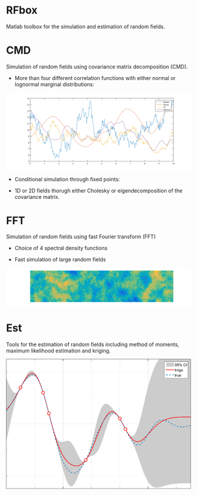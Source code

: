 # RFbox
Matlab toolbox for the simulation and estimation of random fields.

# CMD
Simulation of random fields using covariance matrix decomposition (CMD).

* More than four different correlation functions with either normal or lognormal marginal distributions:

![Alt text](realisations.png?raw=true "Optional Title")

* Conditional simulation through fixed points:

* 1D or 2D fields thorugh either Cholesky or eigendecomposition of the covariance matrix.

# FFT
Simulation of random fields using fast Fourier transform (FFT)

* Choice of 4 spectral density functions

* Fast simulation of large random fields

![Alt text](2Dreal.png?raw=true "Optional Title")

# Est
Tools for the estimation of random fields including method of moments, maximum likelihood estimation and kriging.

![Alt text](krige.png?raw=true "Optional Title")
